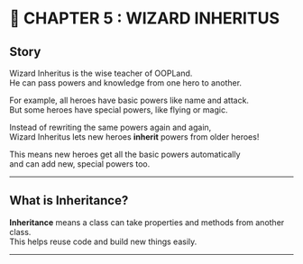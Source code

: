 # 🧬 CHAPTER 5 : WIZARD INHERITUS

## Story

Wizard Inheritus is the wise teacher of OOPLand.  
He can pass powers and knowledge from one hero to another.

For example, all heroes have basic powers like name and attack.  
But some heroes have special powers, like flying or magic.

Instead of rewriting the same powers again and again,  
Wizard Inheritus lets new heroes **inherit** powers from older heroes!

This means new heroes get all the basic powers automatically  
and can add new, special powers too.

---

## What is Inheritance?

**Inheritance** means a class can take properties and methods from another class.  
This helps reuse code and build new things easily.

---